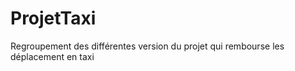 ProjetTaxi
==========

Regroupement des différentes version du projet qui rembourse les déplacement en taxi
